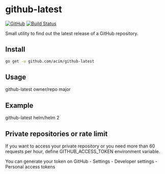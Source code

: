 # github-latest

[![GitHub](https://img.shields.io/github/license/acim/github-latest)](LICENSE)
[![Build Status](https://drone.ablab.de/api/badges/acim/github-latest/status.svg)](https://drone.ablab.de/acim/github-latest)

Small utility to find out the latest release of a GitHub repository.

## Install

``` bash
go get -u github.com/acim/github-latest
```

## Usage

github-latest owner/repo major

## Example

github-latest helm/helm 2

## Private repositories or rate limit

If you want to access your private repository or you need more than 60 requests per hour,
define GITHUB_ACCESS_TOKEN environment variable.

You can generate your token on GitHub - Settings - Developer settings - Personal access tokens
